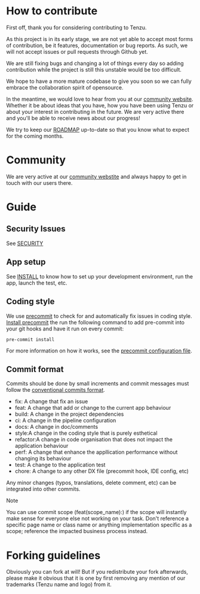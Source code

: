 # How to contribute

First off, thank you for considering contributing to Tenzu.

As this project is in its early stage, we are not yet able to accept most forms of contribution,
be it features, documentation or bug reports. As such, we will not accept issues or pull 
requests through Github yet.

We are still fixing bugs and changing a lot of things every day so adding contribution
while the project is still this unstable would be too difficult.

We hope to have a more mature codebase to give you soon so we can fully embrace the 
collaboration spirit of opensource.

In the meantime, we would love to hear from you at our [community website](https://community.tenzu.net).
Whether it be about ideas that you have, how you have been using Tenzu or about your interest in
contributing in the future. We are very active there and you'll be able to receive news about our 
progress!

We try to keep our [ROADMAP](ROADMAP.md) up-to-date so that you know what to expect for 
the coming months.

# Community
We are very active at our [community webstite](https://community.tenzu.net) and always happy to get in 
touch with our users there.

# Guide

## Security Issues

See [SECURITY](SECURITY.md)

## App setup

See [INSTALL](INSTALL.md) to know how to set up your development environment, run the app,
launch the test, etc.

## Coding style

We use [precommit](https://pre-commit.com/) to check for and automatically fix
issues in coding style.
[Install precommit](https://pre-commit.com/#install) the run the following command to 
add pre-commit into your git hooks and have it run on every commit:
```shell
pre-commit install
```
For more information on how it works, see the [precommit configuration file](.pre-commit-config.yaml).

## Commit format

Commits should be done by small increments and commit messages must follow the 
[conventional commits format](https://www.conventionalcommits.org/en/v1.0.0/).
- fix: A change that fix an issue
- feat: A change that add or change to the current app behaviour
- build: A change in the project dependencies
- ci: A change in the pipeline configuration
- docs: A change in doc/comments
- style:A change in the coding style that is purely esthetical
- refactor:A change in code organisation that does not impact the application behaviour
- perf: A change that enhance the appllication performance without changing its behaviour
- test: A change to the application test
- chore: A change to any other DX file (precommit hook, IDE config, etc)

Any minor changes (typos, translations, delete comment, etc) can be integrated into other commits.

> [!NOTE]
> You can use commit scope (feat(scope_name):) if the scope will instantly make sense for everyone
> else not working on your task. Don't reference a specific page name or class name or anything 
> implementation specific as a scope; reference the impacted business process instead.

# Forking guidelines

Obviously you can fork at will!
But if you redistribute your fork afterwards, please make it obvious that
it is one by first removing any mention of our trademarks (Tenzu name and logo) from it.